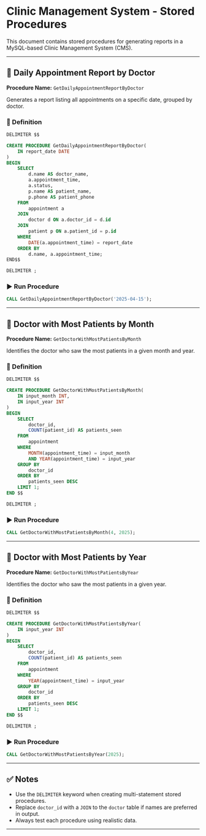 # Clinic Management System - Stored Procedures

This document contains stored procedures for generating reports in a MySQL-based Clinic Management System (CMS).

---

## 📌 Daily Appointment Report by Doctor

**Procedure Name:** `GetDailyAppointmentReportByDoctor`

Generates a report listing all appointments on a specific date, grouped by doctor.

### 🔧 Definition

```sql
DELIMITER $$

CREATE PROCEDURE GetDailyAppointmentReportByDoctor(
    IN report_date DATE
)
BEGIN
    SELECT 
        d.name AS doctor_name,
        a.appointment_time,
        a.status,
        p.name AS patient_name,
        p.phone AS patient_phone
    FROM 
        appointment a
    JOIN 
        doctor d ON a.doctor_id = d.id
    JOIN 
        patient p ON a.patient_id = p.id
    WHERE 
        DATE(a.appointment_time) = report_date
    ORDER BY 
        d.name, a.appointment_time;
END$$

DELIMITER ;
```

### ▶️ Run Procedure

```sql
CALL GetDailyAppointmentReportByDoctor('2025-04-15');
```

---

## 📌 Doctor with Most Patients by Month

**Procedure Name:** `GetDoctorWithMostPatientsByMonth`

Identifies the doctor who saw the most patients in a given month and year.

### 🔧 Definition

```sql
DELIMITER $$

CREATE PROCEDURE GetDoctorWithMostPatientsByMonth(
    IN input_month INT, 
    IN input_year INT
)
BEGIN
    SELECT
        doctor_id, 
        COUNT(patient_id) AS patients_seen
    FROM
        appointment
    WHERE
        MONTH(appointment_time) = input_month 
        AND YEAR(appointment_time) = input_year
    GROUP BY
        doctor_id
    ORDER BY
        patients_seen DESC
    LIMIT 1;
END $$

DELIMITER ;
```

### ▶️ Run Procedure

```sql
CALL GetDoctorWithMostPatientsByMonth(4, 2025);
```

---

## 📌 Doctor with Most Patients by Year

**Procedure Name:** `GetDoctorWithMostPatientsByYear`

Identifies the doctor who saw the most patients in a given year.

### 🔧 Definition

```sql
DELIMITER $$

CREATE PROCEDURE GetDoctorWithMostPatientsByYear(
    IN input_year INT
)
BEGIN
    SELECT
        doctor_id, 
        COUNT(patient_id) AS patients_seen
    FROM
        appointment
    WHERE
        YEAR(appointment_time) = input_year
    GROUP BY
        doctor_id
    ORDER BY
        patients_seen DESC
    LIMIT 1;
END $$

DELIMITER ;
```

### ▶️ Run Procedure

```sql
CALL GetDoctorWithMostPatientsByYear(2025);
```

---

## ✅ Notes

- Use the `DELIMITER` keyword when creating multi-statement stored procedures.
- Replace `doctor_id` with a `JOIN` to the `doctor` table if names are preferred in output.
- Always test each procedure using realistic data.

---